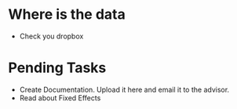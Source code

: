 # Where is the data
- Check you dropbox 

# Pending Tasks
- Create Documentation. Upload it here and email it to the advisor.
- Read about Fixed Effects 
